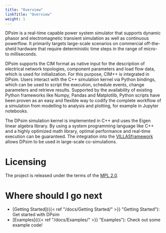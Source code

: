```yaml
---
title: "Overview"
linkTitle: "Overview"
weight: 1
---
```


DPsim is a real-time capable power system simulator that supports dynamic phasor and electromagnetic transient simulation as well as continuous powerflow. It primarily targets large-scale scenarios on commercial off-the-sheld hardware that require deterministic time steps in the range of micro- to milliseconds.

DPsim supports the CIM format as native input for the description of electrical network topologies, component parameters and load flow data, which is used for initialization. For this purpose, CIM++ is integrated in DPsim.
Users interact with the C++ simulation kernel via Python bindings, which can be used to script the execution, schedule events, change parameters and retrieve results. Supported by the availability of existing Python frameworks like Numpy, Pandas and Matplotlib, Python scripts have been proven as an easy and flexible way to codify the complete workflow of a simulation from modelling to analysis and plotting, for example in Jupyter notebooks.

The DPsim simulation kernel is implemented in C++ and uses the Eigen linear algebra library. By using a system programming language like C++ and a highly optimized math library, optimal performance and real-time execution can be guaranteed.
The integration into the [VILLASframework](https://github.com/VILLASframework/node) allows DPsim to be used in large-scale co-simulations.

# Licensing

The project is released under the terms of the [MPL 2.0](https://mozilla.org/MPL/2.0/).

# Where should I go next

* [Getting Started]({{< ref "/docs/Getting Started/" >}} "Getting Started"): Get started with DPsim
* [Examples]({{< ref "/docs/Examples/" >}} "Examples"): Check out some example code!
